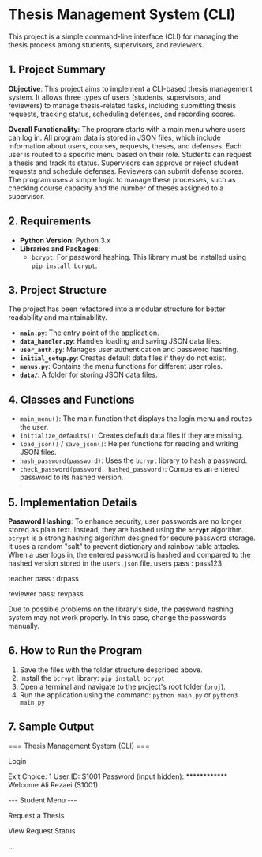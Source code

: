 # Thesis Management System (CLI)

This project is a simple command-line interface (CLI) for managing the thesis process among students, supervisors, and reviewers.

## 1. Project Summary

**Objective**: This project aims to implement a CLI-based thesis management system. It allows three types of users (students, supervisors, and reviewers) to manage thesis-related tasks, including submitting thesis requests, tracking status, scheduling defenses, and recording scores.

**Overall Functionality**:
The program starts with a main menu where users can log in. All program data is stored in JSON files, which include information about users, courses, requests, theses, and defenses. Each user is routed to a specific menu based on their role. Students can request a thesis and track its status. Supervisors can approve or reject student requests and schedule defenses. Reviewers can submit defense scores. The program uses a simple logic to manage these processes, such as checking course capacity and the number of theses assigned to a supervisor.

## 2. Requirements

- **Python Version**: Python 3.x
- **Libraries and Packages**:
  - `bcrypt`: For password hashing. This library must be installed using `pip install bcrypt`.

## 3. Project Structure

The project has been refactored into a modular structure for better readability and maintainability.

- **`main.py`**: The entry point of the application.
- **`data_handler.py`**: Handles loading and saving JSON data files.
- **`user_auth.py`**: Manages user authentication and password hashing.
- **`initial_setup.py`**: Creates default data files if they do not exist.
- **`menus.py`**: Contains the menu functions for different user roles.
- **`data/`**: A folder for storing JSON data files.

## 4. Classes and Functions

- `main_menu()`: The main function that displays the login menu and routes the user.
- `initialize_defaults()`: Creates default data files if they are missing.
- `load_json()` / `save_json()`: Helper functions for reading and writing JSON files.
- `hash_password(password)`: Uses the `bcrypt` library to hash a password.
- `check_password(password, hashed_password)`: Compares an entered password to its hashed version.

## 5. Implementation Details

**Password Hashing**: To enhance security, user passwords are no longer stored as plain text. Instead, they are hashed using the **`bcrypt`** algorithm. `bcrypt` is a strong hashing algorithm designed for secure password storage. It uses a random "salt" to prevent dictionary and rainbow table attacks. When a user logs in, the entered password is hashed and compared to the hashed version stored in the `users.json` file.
users pass : pass123

teacher pass : drpass 

reviewer pass: revpass 

Due to possible problems on the library's side, the password hashing system may not work properly. In this case, change the passwords manually.

## 6. How to Run the Program

1.  Save the files with the folder structure described above.
2.  Install the `bcrypt` library: `pip install bcrypt`
3.  Open a terminal and navigate to the project's root folder (`proj`).
4.  Run the application using the command: `python main.py` or `python3 main.py` 

## 7. Sample Output

=== Thesis Management System (CLI) ===

Login

Exit
Choice: 1
User ID: S1001
Password (input hidden): ************
Welcome Ali Rezaei (S1001).

--- Student Menu ---

Request a Thesis

View Request Status

...

